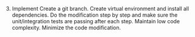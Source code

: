 3. Implement
Create a git branch. Create virtual environment and install all dependencies. Do the modification step by step and make sure the unit/integration tests are passing after each step. Maintain low code complexity. Minimize the code modification.